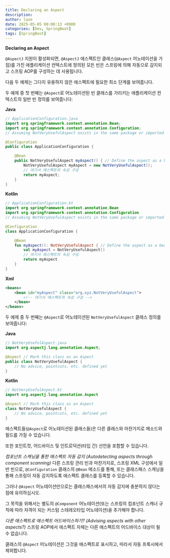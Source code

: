 ```yaml
---
title: Declaring an Aspect
description: 
author: laze
date: 2025-05-05 00:00:13 +0900
categories: [Dev, SpringBoot]
tags: [SpringBoot]
---
```

**Declaring an Aspect**

`@AspectJ` 지원이 활성화되면, `@AspectJ` 애스펙트인 클래스(`@Aspect` 어노테이션을 가짐)를 가진 애플리케이션 컨텍스트에 정의된 모든 빈은 스프링에 의해 자동으로 감지되고 스프링 AOP를 구성하는 데 사용됩니다.

다음 두 예제는 그다지 유용하지 않은 애스펙트에 필요한 최소 단계를 보여줍니다.

두 예제 중 첫 번째는 `@Aspect`로 어노테이션된 빈 클래스를 가리키는 애플리케이션 컨텍스트의 일반 빈 정의를 보여줍니다:

**Java**

```java
// ApplicationConfiguration.java
import org.springframework.context.annotation.Bean;
import org.springframework.context.annotation.Configuration;
// Assuming NotVeryUsefulAspect exists in the same package or imported

@Configuration
public class ApplicationConfiguration {

	@Bean
	public NotVeryUsefulAspect myAspect() { // Define the aspect as a bean
		NotVeryUsefulAspect myAspect = new NotVeryUsefulAspect();
		// 여기서 애스펙트의 속성 구성
		return myAspect;
	}
}
```

**Kotlin**

```kotlin
// ApplicationConfiguration.kt
import org.springframework.context.annotation.Bean
import org.springframework.context.annotation.Configuration
// Assuming NotVeryUsefulAspect exists in the same package or imported

@Configuration
class ApplicationConfiguration {

    @Bean
    fun myAspect(): NotVeryUsefulAspect { // Define the aspect as a bean
        val myAspect = NotVeryUsefulAspect()
        // 여기서 애스펙트의 속성 구성
        return myAspect
    }
}
```

**Xml**

```xml
<beans>
    <bean id="myAspect" class="org.xyz.NotVeryUsefulAspect">
        <!-- 여기서 애스펙트의 속성 구성 -->
    </bean>
</beans>
```

두 예제 중 두 번째는 `@Aspect`로 어노테이션된 `NotVeryUsefulAspect` 클래스 정의를 보여줍니다:

**Java**

```java
// NotVeryUsefulAspect.java
import org.aspectj.lang.annotation.Aspect;

@Aspect // Mark this class as an Aspect
public class NotVeryUsefulAspect {
    // No advice, pointcuts, etc. defined yet
}
```

**Kotlin**

```kotlin
// NotVeryUsefulAspect.kt
import org.aspectj.lang.annotation.Aspect

@Aspect // Mark this class as an Aspect
class NotVeryUsefulAspect {
    // No advice, pointcuts, etc. defined yet
}
```

애스펙트들(`@Aspect`로 어노테이션된 클래스들)은 다른 클래스와 마찬가지로 메소드와 필드를 가질 수 있습니다.

또한 포인트컷, 어드바이스 및 인트로덕션(타입 간) 선언을 포함할 수 있습니다.

*컴포넌트 스캐닝을 통한 애스펙트 자동 감지 (Autodetecting aspects through component scanning)*
다른 스프링 관리 빈과 마찬가지로, 스프링 XML 구성에서 일반 빈으로, `@Configuration` 클래스의 `@Bean` 메소드를 통해, 또는 클래스패스 스캐닝을 통해 스프링이 자동 감지하도록 애스펙트 클래스를 등록할 수 있습니다.

그러나 `@Aspect` 어노테이션만으로는 클래스패스에서의 자동 감지에 충분하지 않다는 점에 유의하십시오.

그 목적을 위해서는 별도의 `@Component` 어노테이션(또는 스프링의 컴포넌트 스캐너 규칙에 따라 자격이 되는 커스텀 스테레오타입 어노테이션)을 추가해야 합니다.

*다른 애스펙트로 애스펙트 어드바이스하기? (Advising aspects with other aspects?)*
스프링 AOP에서 애스펙트 자체는 다른 애스펙트의 어드바이스 대상이 될 수 없습니다.

클래스의 `@Aspect` 어노테이션은 그것을 애스펙트로 표시하고, 따라서 자동 프록시에서 제외합니다.
